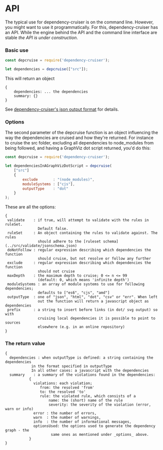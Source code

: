 # API

The typical use for dependency-cruiser is on the command line. However, you
might want to use it programmatically. For this, dependency-cruiser has an
API. While the engine behind the API and the command line interface are
stable *the API is under construction*.


### Basic use

```javascript
const depcruise = require('dependency-cruiser');

let dependencies = depcruise(["src"]);
```

This will return an object
```
{
    dependencies: ... the dependencies
    summary: {}
}
```

See [dependency-cruiser's json output format](output-format.md) for details.

### Options
The second parameter of the depcruise function is an object influencing the
way the dependencies are cruised and how they're returned. For instance to
cruise the src folder, excluding all dependencies to node_modules from being
followed, and having a GraphViz dot script returned, you'd do this:

```javascript
const depcruise = require('dependency-cruiser');

let dependenciesInAGraphVizDotScript = depcruise(
    ["src"]
    {
        exclude       : "(node_modules)",
        moduleSystems : ["cjs"],
        outputType    : "dot"
    }
);
```

These are all the options:
```
{
 validate    : if true, will attempt to validate with the rules in ruleSet.
               Default false.
 ruleSet     : An object containing the rules to validate against. The rules
               should adhere to the [ruleset schema](../src/validate/jsonschema.json)
 doNotFollow : regular expression describing which dependencies the function
               should cruise, but not resolve or follow any further
 exclude     : regular expression describing which dependencies the function
               should not cruise
 maxDepth    : the maximum depth to cruise; 0 <= n <= 99
               (default: 0, which means 'infinite depth')
 moduleSystems : an array of module systems to use for following dependencies;
               defaults to ["es6", "cjs", "amd"]
 outputType  : one of "json", "html", "dot", "csv" or "err". When left
               out the function will return a javascript object as dependencies
 prefix      : a string to insert before links (in dot/ svg output) so with
               cruising local dependencies it is possible to point to sources
               elsewhere (e.g. in an online repository)
}
```

### The return value
```
{
  dependencies : when outputType is defined: a string containing the dependencies
            in the format specified in outputType
            In all other cases: a javascript with the dependencies
  summary    : a summary of the violations found in the dependencies:
           {
             violations: each violation;
                from: the resolved 'from'
                to: the resolved 'to'
                rule: the violated rule, which consists of a
                    name: the (short) name of the rule
                    severity: the severity of the violation (error, warn or info)
             error : the number of errors,
             warn  : the number of warnings,
             info  : the number of informational messages,
             optionsUsed: the options used to generate the dependency graph - the
                     same ones as mentioned under _options_ above.
           }
}
```
